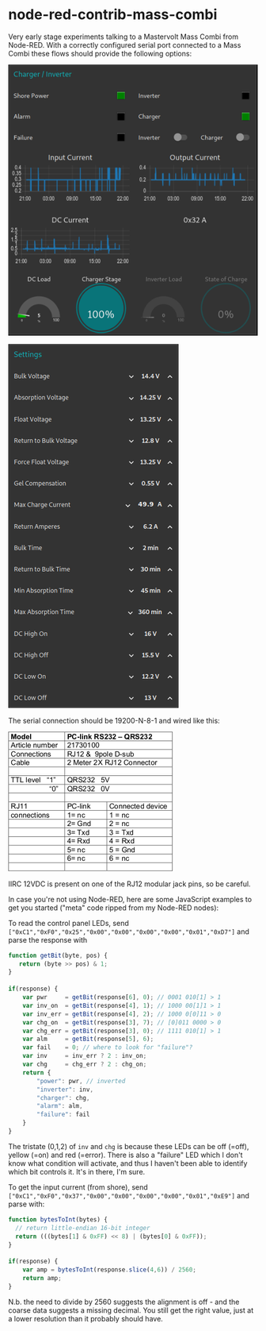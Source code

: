 # node-red-contrib-mass-combi
Very early stage experiments talking to a Mastervolt Mass Combi from Node-RED. With a correctly configured serial port connected to a Mass Combi these flows should provide the following options: 

![Mass Combi Status](/images/Screenshot_2022-07-11_20-57-54.png)

![Mass Combi Settings](/images/Screenshot_2022-07-11_21-01-27.png)

The serial connection should be 19200-N-8-1 and wired like this: 

![QRS232 connection table](/images/Screenshot_2022-07-11_21-11-09.png)

IIRC 12VDC is present on one of the RJ12 modular jack pins, so be careful.

In case you're not using Node-RED, here are some JavaScript examples to get you started ("meta" code ripped from my Node-RED nodes): 

To read the control panel LEDs, send `["0xC1","0xF0","0x25","0x00","0x00","0x00","0x00","0x01","0xD7"]` and parse the response with

````javascript
function getBit(byte, pos) {
   return (byte >> pos) & 1;
}

if(response) {
    var pwr     = getBit(response[6], 0); // 0001 010[1] > 1
    var inv_on  = getBit(response[4], 1); // 1000 00[1]1 > 1
    var inv_err = getBit(response[4], 2); // 1000 0[0]11 > 0
    var chg_on  = getBit(response[3], 7); // [0]011 0000 > 0
    var chg_err = getBit(response[3], 0); // 1111 010[1] > 1
    var alm     = getBit(response[5], 6); 
    var fail    = 0; // where to look for "failure"?
    var inv     = inv_err ? 2 : inv_on;
    var chg     = chg_err ? 2 : chg_on;
    return {
        "power": pwr, // inverted
        "inverter": inv, 
        "charger": chg, 
        "alarm": alm, 
        "failure": fail
    }
}
````
The tristate (0,1,2) of `inv` and `chg` is because these LEDs can be off (=off), yellow (=on) and red (=error). There is also a "failure" LED which I don't know what condition will activate, and thus I haven't been able to identify which bit controls it. It's in there, I'm sure. 

To get the input current (from shore), send `["0xC1","0xF0","0x37","0x00","0x00","0x00","0x00","0x01","0xE9"]` and parse with:

````javascript
function bytesToInt(bytes) {
  // return little-endian 16-bit integer
  return (((bytes[1] & 0xFF) << 8) | (bytes[0] & 0xFF));
}

if(response) {
    var amp = bytesToInt(response.slice(4,6)) / 2560;
    return amp;
}
````
N.b. the need to divide by 2560 suggests the alignment is off - and the coarse data suggests a missing decimal. You still get the right value, just at a lower resolution than it probably should have. 
